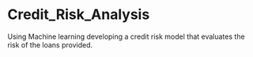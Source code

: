 # Credit_Risk_Analysis
Using Machine learning developing a credit risk model that evaluates the risk of the loans provided.

